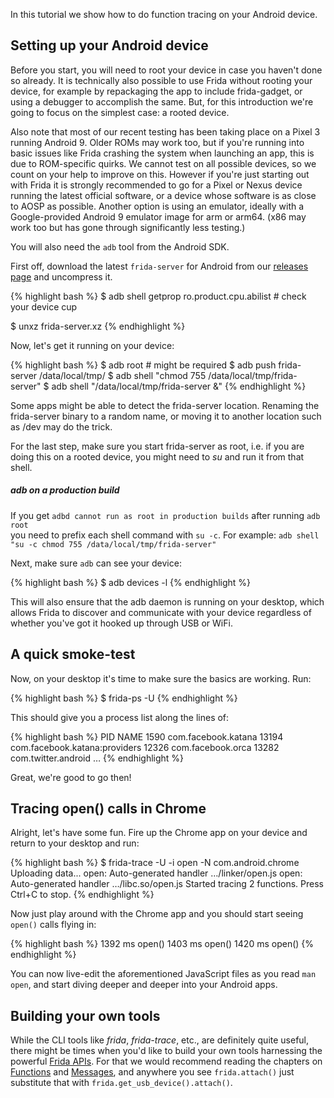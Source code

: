 In this tutorial we show how to do function tracing on your Android device.

## Setting up your Android device

Before you start, you will need to root your device in case you haven't done so
already. It is technically also possible to use Frida without rooting your
device, for example by repackaging the app to include frida-gadget, or using a
debugger to accomplish the same. But, for this introduction we're going to focus
on the simplest case: a rooted device.

Also note that most of our recent testing has been taking place on a Pixel 3
running Android 9. Older ROMs may work too, but if you're running into basic
issues like Frida crashing the system when launching an app, this is due to
ROM-specific quirks. We cannot test on all possible devices, so we count on
your help to improve on this. However if you're just starting out with Frida it
is strongly recommended to go for a Pixel or Nexus device running the latest
official software, or a device whose software is as close to AOSP as possible.
Another option is using an emulator, ideally with a Google-provided Android 9
emulator image for arm or arm64. (x86 may work too but has gone through
significantly less testing.)

You will also need the `adb` tool from the Android SDK.

First off, download the latest `frida-server` for Android from our [releases
page](https://github.com/frida/frida/releases) and uncompress it.

{% highlight bash %}
$ adb shell getprop ro.product.cpu.abilist # check your device cup

$ unxz frida-server.xz
{% endhighlight %}

Now, let's get it running on your device:

{% highlight bash %}
$ adb root # might be required
$ adb push frida-server /data/local/tmp/
$ adb shell "chmod 755 /data/local/tmp/frida-server"
$ adb shell "/data/local/tmp/frida-server &"
{% endhighlight %}

Some apps might be able to detect the frida-server location. Renaming the
frida-server binary to a random name, or moving it to another location
such as /dev may do the trick.

For the last step, make sure you start frida-server as root, i.e. if you are
doing this on a rooted device, you might need to *su* and run it from that
shell.

<div class="note info">
  <h5>adb on a production build</h5>
  <p>
    If you get <code>adbd cannot run as root in production builds</code> after
    running <code>adb root</code><br>you need to prefix each shell command with
    <code>su -c</code>. For example:
    <code>adb shell "su -c chmod 755 /data/local/tmp/frida-server"</code>
  </p>
</div>

Next, make sure `adb` can see your device:

{% highlight bash %}
$ adb devices -l
{% endhighlight %}

This will also ensure that the adb daemon is running on your desktop, which
allows Frida to discover and communicate with your device regardless of whether
you've got it hooked up through USB or WiFi.

## A quick smoke-test

Now, on your desktop it's time to make sure the basics are working. Run:

{% highlight bash %}
$ frida-ps -U
{% endhighlight %}

This should give you a process list along the lines of:

{% highlight bash %}
  PID NAME
 1590 com.facebook.katana
13194 com.facebook.katana:providers
12326 com.facebook.orca
13282 com.twitter.android
…
{% endhighlight %}

Great, we're good to go then!

## Tracing open() calls in Chrome

Alright, let's have some fun. Fire up the Chrome app on your device and return
to your desktop and run:

{% highlight bash %}
$ frida-trace -U -i open -N com.android.chrome
Uploading data...
open: Auto-generated handler …/linker/open.js
open: Auto-generated handler …/libc.so/open.js
Started tracing 2 functions. Press Ctrl+C to stop.
{% endhighlight %}

Now just play around with the Chrome app and you should start seeing `open()`
calls flying in:

{% highlight bash %}
1392 ms	open()
1403 ms	open()
1420 ms	open()
{% endhighlight %}

You can now live-edit the aforementioned JavaScript files as you read
`man open`, and start diving deeper and deeper into your Android apps.

## Building your own tools

While the CLI tools like *frida*, *frida-trace*, etc., are definitely
quite useful, there might be times when you'd like to build your own tools
harnessing the powerful [Frida APIs](/docs/javascript-api/). For that we would
recommend reading the chapters on [Functions](/docs/functions) and
[Messages](/docs/messages), and anywhere you see `frida.attach()` just
substitute that with `frida.get_usb_device().attach()`.
